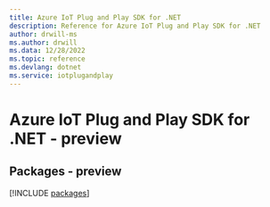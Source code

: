 ```yaml
---
title: Azure IoT Plug and Play SDK for .NET
description: Reference for Azure IoT Plug and Play SDK for .NET
author: drwill-ms
ms.author: drwill
ms.data: 12/28/2022
ms.topic: reference
ms.devlang: dotnet
ms.service: iotplugandplay
---
```

# Azure IoT Plug and Play SDK for .NET - preview
## Packages - preview
[!INCLUDE [packages](iot-plug-and-play-index.md)]